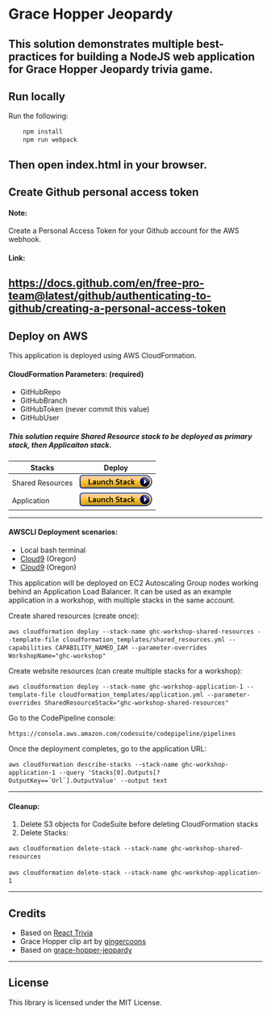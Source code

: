 # Grace Hopper Jeopardy

This solution demonstrates multiple best-practices for building a NodeJS web application for Grace Hopper Jeopardy trivia game.
---
## Run locally

Run the following:
```
    npm install
    npm run webpack
```
Then open index.html in your browser.
---
## Create Github personal access token

#### Note:
Create a Personal Access Token for your Github account for the AWS webhook.

#### Link:
https://docs.github.com/en/free-pro-team@latest/github/authenticating-to-github/creating-a-personal-access-token
---
## Deploy on AWS

This application is deployed using AWS CloudFormation.

#### CloudFormation Parameters: (required)
* GitHubRepo
* GitHubBranch
* GitHubToken (never commit this value)
* GitHubUser

##### This solution require Shared Resource stack to be deployed as primary stack, then Applicaiton stack.

|Stacks          |Deploy|
|----------------|------|
|Shared Resources| <a href="https://console.aws.amazon.com/cloudformation/home#/stacks/new?stackName=ghc-workshop-shared-resources&templateURL=https://inf-training-resources.s3.amazonaws.com/grace-hopper-jeopardy/shared_resources.yml" target="_blank">![Launch](./img/launch-stack.png?raw=true "Launch")</a>|
|Application     |<a href="https://console.aws.amazon.com/cloudformation/home#/stacks/new?stackName=ghc-workshop-application&templateURL=https://inf-training-resources.s3.amazonaws.com/grace-hopper-jeopardy/application.yml" target="_blank">![Launch](./img/launch-stack.png?raw=true "Launch")</a>|
---
#### AWSCLI Deployment scenarios:
* Local bash terminal
* <a href="https://us-west-2.console.aws.amazon.com/cloud9/home?region=us-west-2">Cloud9</a> (Oregon)
* <a href="https://us-west-2.console.aws.amazon.com/cloud9/home?region=us-west-2">Cloud9</a> (Oregon)

This application will be deployed on EC2 Autoscaling Group nodes working behind an Application Load Balancer. It can be used as an example application in a workshop, with multiple stacks in the same account.

Create shared resources (create once):
```
aws cloudformation deploy --stack-name ghc-workshop-shared-resources --template-file cloudformation_templates/shared_resources.yml --capabilities CAPABILITY_NAMED_IAM --parameter-overrides WorkshopName="ghc-workshop"
```

Create website resources (can create multiple stacks for a workshop):
```
aws cloudformation deploy --stack-name ghc-workshop-application-1 --template-file cloudformation_templates/application.yml --parameter-overrides SharedResourceStack="ghc-workshop-shared-resources"
```

Go to the CodePipeline console:
```
https://console.aws.amazon.com/codesuite/codepipeline/pipelines
```

Once the deployment completes, go to the application URL:
```
aws cloudformation describe-stacks --stack-name ghc-workshop-application-1 --query 'Stacks[0].Outputs[?OutputKey==`Url`].OutputValue' --output text
```
---
#### Cleanup:
1. Delete S3 objects for CodeSuite before deleting CloudFormation stacks
1. Delete Stacks:
```
aws cloudformation delete-stack --stack-name ghc-workshop-shared-resources

aws cloudformation delete-stack --stack-name ghc-workshop-application-1
```
---
## Credits
* Based on [React Trivia](https://github.com/ccoenraets/react-trivia)
* Grace Hopper clip art by [gingercoons](https://openclipart.org/detail/137533/grace-hopper)
* Based on [grace-hopper-jeopardy](https://github.com/clareliguori/grace-hopper-jeopardy)
---
## License

This library is licensed under the MIT License.
